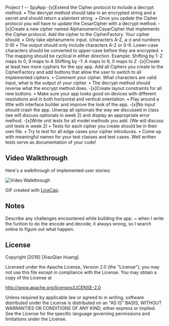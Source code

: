 Project 1 -- SpyApp
-[x]Extend the Cipher protocol to include a decrypt method.
• The decrypt method should take in an encrypted string and a secret and should
return a plaintext string.
• Once you update the Cipher protocol you will have to update the CesarCipher
with a decrypt method.
-[x]Create a new cipher named AlphanumericCesarCipher that implements the Cipher protocol. Add the cipher to the CipherFactory.
Your cipher should:
• Only take alphanumeric input. (characters A-Z, a-z and numbers 0-9)
• The output should only include characters A-Z or 0-9. Lower-case characters
should be converted to upper-case before they are encrypted. • The mapping should be cyclical in either direction.
Example: Shifting by 1:
Z maps to 0, 9 maps to A Shifting by -1:
A maps to 9, 0 maps to Z
-[x]Create at least two more cyphers for the spy app. Add all Ciphers you create to the CipherFactory and add buttons that allow the user to switch to all implemented ciphers.
• Comment your cipher. What characters are valid input, what is the output of your
cipher.
• The decrypt method should reverse what the encrypt method does.
-[x]Create layout constraints for all new buttons.
• Make sure your app looks good on devices with different resolutions and in both
horizontal and vertical orientation.
• Play around a little with interface builder and improve the look of the app.
-[x]No input should crash the app. Unwrap all optionals the way we discussed in class (we will discuss optionals in week 2) and display an appropriate error method.
-[x]Write unit tests for all model methods you add. (We will discuss unit tests in week 2)
• Tests for each cipher you create should be in their own file.
• Try to test for all edge cases your cipher introduces.
• Come up with meaningful names for your test classes and test cases. Well written
tests serve as documentation of your code!

## Video Walkthrough

Here's a walkthrough of implemented user stories:

<img src='https://i.imgur.com/4C8QV5l.gif' title='Video Walkthrough' width='' alt='Video Walkthrough' />

GIF created with [LiceCap](http://www.cockos.com/licecap/).

## Notes

Describe any challenges encountered while building the app.
~ when I write the funtion to do the encode and decode, it always wrong, so I search online to figure out what happen. 

## License

Copyright [2018] [XiaoQian Huang]

Licensed under the Apache License, Version 2.0 (the "License");
you may not use this file except in compliance with the License.
You may obtain a copy of the License at

http://www.apache.org/licenses/LICENSE-2.0

Unless required by applicable law or agreed to in writing, software
distributed under the License is distributed on an "AS IS" BASIS,
WITHOUT WARRANTIES OR CONDITIONS OF ANY KIND, either express or implied.
See the License for the specific language governing permissions and
limitations under the License.
